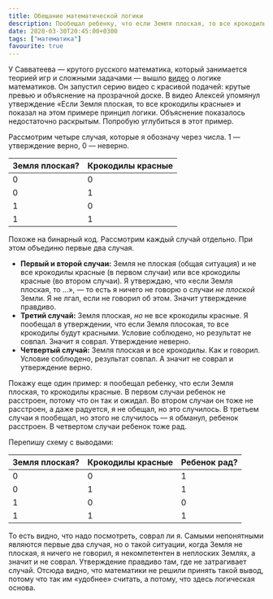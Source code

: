 ```yaml
---
title: Обещание математической логики
description: Пообещал ребенку, что если Земля плоская, то все крокодилы красные
date: 2020-03-30T20:45:00+0300
tags: ["математика"]
favourite: true
---
```


У Савватеева — крутого русского математика, который занимается теорией игр и сложными задачами — вышло [видео](https://youtu.be/Tr5E_FZaMh4) о логике математиков. Он запустил серию видео с красивой подачей: крутые превью и объяснение на прозрачной доске. В видео Алексей упомянул утверждение «Если Земля плоская, то все крокодилы красные» и показал на этом примере принцип логики. Объяснение показалось недостаточно раскрытым. Попробую углубиться в этот пример.

Рассмотрим четыре случая, которые я обозначу через числа. 1 — утверждение верно, 0 — неверно.

|Земля плоская?|Крокодилы красные|
|--------------|-----------------|
|0             |0                |
|0             |1                |
|1             |0                |
|1             |1                |

Похоже на бинарный код. Рассмотрим каждый случай отдельно. При этом объединю первые два случая.
- **Первый и второй случаи:** Земля не плоская (общая ситуация) и не все крокодилы красные (в первом случаи) или все крокодилы красные (во втором случаи). Я утверждаю, что «если Земля плоская, то …», — то есть я ничего не говорю о случаи _не плоской_ Земли. Я не лгал, если не говорил об этом. Значит утверждение правдиво.
- **Третий случай:** Земля плоская, _но_ не все крокодилы красные. Я пообещал в утверждении, что если Земля плосокая, то все крокодилы будут красными. Условие соблюдено, но результат не совпал. Значит я соврал. Утверждение неверно.
- **Четвертый случай:** Земля плоская и все крокодилы. Как и говорил. Условие соблюдено, результат совпал. А значит не соврал и утверждение верно.

Покажу еще один пример: я пообещал ребенку, что если Земля плоская, то крокодилы красные. В первом случаи ребенок не расстроен, потому что он так и ожидал. Во втором случаи он тоже не расстроен, а даже радуется, я не обещал, но это случилось. В третьем случаи я пообещал, но этого не случилось — я обманул, ребенок расстроен. В четвертом случаи ребенок тоже рад.

Перепишу схему с выводами:

|Земля плоская?|Крокодилы красные|Ребенок рад?|
|--------------|-----------------|------------|
|0             |0                |1           |
|0             |1                |1           |
|1             |0                |0           |
|1             |1                |1           |

То есть видно, что надо посмотреть, соврал ли я. Самыми непонятными являются первые два случая, но о такой ситуации, когда Земля не плоская, я ничего не говорил, я некомпетентен в неплоских Землях, а значит и не соврал. Утверждение правдиво там, где не затрагивает случай. Отсюда видно, что математики не решили принять такой вывод, потому что так им «удобнее» считать, а потому, что здесь логическая основа.
